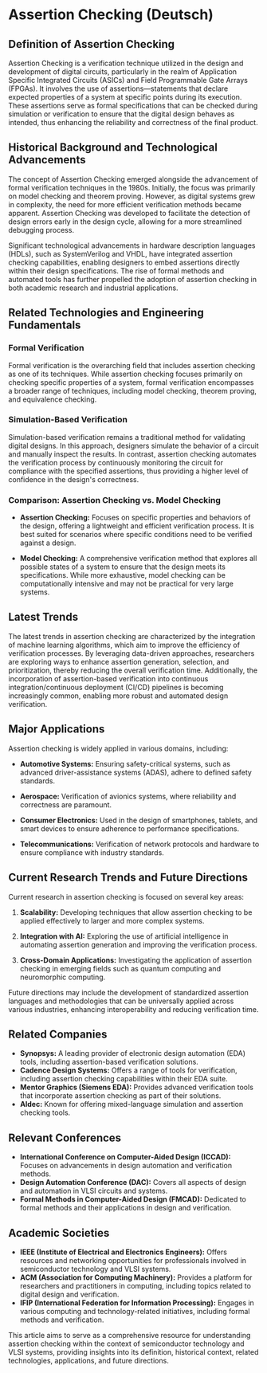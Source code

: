# Assertion Checking (Deutsch)

## Definition of Assertion Checking

Assertion Checking is a verification technique utilized in the design and development of digital circuits, particularly in the realm of Application Specific Integrated Circuits (ASICs) and Field Programmable Gate Arrays (FPGAs). It involves the use of assertions—statements that declare expected properties of a system at specific points during its execution. These assertions serve as formal specifications that can be checked during simulation or verification to ensure that the digital design behaves as intended, thus enhancing the reliability and correctness of the final product.

## Historical Background and Technological Advancements

The concept of Assertion Checking emerged alongside the advancement of formal verification techniques in the 1980s. Initially, the focus was primarily on model checking and theorem proving. However, as digital systems grew in complexity, the need for more efficient verification methods became apparent. Assertion Checking was developed to facilitate the detection of design errors early in the design cycle, allowing for a more streamlined debugging process.

Significant technological advancements in hardware description languages (HDLs), such as SystemVerilog and VHDL, have integrated assertion checking capabilities, enabling designers to embed assertions directly within their design specifications. The rise of formal methods and automated tools has further propelled the adoption of assertion checking in both academic research and industrial applications.

## Related Technologies and Engineering Fundamentals

### Formal Verification

Formal verification is the overarching field that includes assertion checking as one of its techniques. While assertion checking focuses primarily on checking specific properties of a system, formal verification encompasses a broader range of techniques, including model checking, theorem proving, and equivalence checking.

### Simulation-Based Verification

Simulation-based verification remains a traditional method for validating digital designs. In this approach, designers simulate the behavior of a circuit and manually inspect the results. In contrast, assertion checking automates the verification process by continuously monitoring the circuit for compliance with the specified assertions, thus providing a higher level of confidence in the design's correctness.

### Comparison: Assertion Checking vs. Model Checking

- **Assertion Checking:** Focuses on specific properties and behaviors of the design, offering a lightweight and efficient verification process. It is best suited for scenarios where specific conditions need to be verified against a design.
  
- **Model Checking:** A comprehensive verification method that explores all possible states of a system to ensure that the design meets its specifications. While more exhaustive, model checking can be computationally intensive and may not be practical for very large systems.

## Latest Trends

The latest trends in assertion checking are characterized by the integration of machine learning algorithms, which aim to improve the efficiency of verification processes. By leveraging data-driven approaches, researchers are exploring ways to enhance assertion generation, selection, and prioritization, thereby reducing the overall verification time. Additionally, the incorporation of assertion-based verification into continuous integration/continuous deployment (CI/CD) pipelines is becoming increasingly common, enabling more robust and automated design verification.

## Major Applications

Assertion checking is widely applied in various domains, including:

- **Automotive Systems:** Ensuring safety-critical systems, such as advanced driver-assistance systems (ADAS), adhere to defined safety standards.
  
- **Aerospace:** Verification of avionics systems, where reliability and correctness are paramount.
  
- **Consumer Electronics:** Used in the design of smartphones, tablets, and smart devices to ensure adherence to performance specifications.
  
- **Telecommunications:** Verification of network protocols and hardware to ensure compliance with industry standards.

## Current Research Trends and Future Directions

Current research in assertion checking is focused on several key areas:

1. **Scalability:** Developing techniques that allow assertion checking to be applied effectively to larger and more complex systems.
  
2. **Integration with AI:** Exploring the use of artificial intelligence in automating assertion generation and improving the verification process.
  
3. **Cross-Domain Applications:** Investigating the application of assertion checking in emerging fields such as quantum computing and neuromorphic computing.

Future directions may include the development of standardized assertion languages and methodologies that can be universally applied across various industries, enhancing interoperability and reducing verification time.

## Related Companies

- **Synopsys:** A leading provider of electronic design automation (EDA) tools, including assertion-based verification solutions.
- **Cadence Design Systems:** Offers a range of tools for verification, including assertion checking capabilities within their EDA suite.
- **Mentor Graphics (Siemens EDA):** Provides advanced verification tools that incorporate assertion checking as part of their solutions.
- **Aldec:** Known for offering mixed-language simulation and assertion checking tools.

## Relevant Conferences

- **International Conference on Computer-Aided Design (ICCAD):** Focuses on advancements in design automation and verification methods.
- **Design Automation Conference (DAC):** Covers all aspects of design and automation in VLSI circuits and systems.
- **Formal Methods in Computer-Aided Design (FMCAD):** Dedicated to formal methods and their applications in design and verification.

## Academic Societies

- **IEEE (Institute of Electrical and Electronics Engineers):** Offers resources and networking opportunities for professionals involved in semiconductor technology and VLSI systems.
- **ACM (Association for Computing Machinery):** Provides a platform for researchers and practitioners in computing, including topics related to digital design and verification.
- **IFIP (International Federation for Information Processing):** Engages in various computing and technology-related initiatives, including formal methods and verification.

This article aims to serve as a comprehensive resource for understanding assertion checking within the context of semiconductor technology and VLSI systems, providing insights into its definition, historical context, related technologies, applications, and future directions.